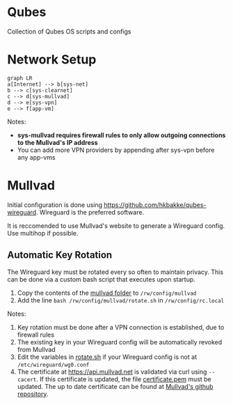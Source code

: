 # Qubes
Collection of Qubes OS scripts and configs

# Network Setup
```mermaid
graph LR
a[Internet] --> b[sys-net]
b --> c[sys-clearnet]
c --> d[sys-mullvad]
d --> e[sys-vpn]
e --> f[app-vm]
```

Notes:
- **sys-mullvad requires firewall rules to only allow outgoing connections to the Mullvad's IP address**
- You can add more VPN providers by appending after sys-vpn before any app-vms

# Mullvad

Initial configuration is done using https://github.com/hkbakke/qubes-wireguard. Wireguard is the preferred software. 

It is reccomended to use Mullvad's website to generate a Wireguard config. Use multihop if possible.

## Automatic Key Rotation

The Wireguard key must be rotated every so often to maintain privacy. This can be done via a custom bash script that executes upon startup.

1. Copy the contents of the [mullvad folder](./mullvad) to `/rw/config/mullvad`
2. Add the line `bash /rw/config/mullvad/rotate.sh` in `/rw/config/rc.local`

Notes:
1. Key rotation must be done after a VPN connection is established, due to firewall rules
2. The existing key in your Wireguard config will be automatically revoked from Mullvad 
3. Edit the variables in [rotate.sh](./mullvad/rotate.sh) if your Wireguard config is not at `/etc/wireguard/wg0.conf`
4. The certificate at https://api.mullvad.net is validated via curl using `--cacert`. If this certificate is updated, the file [certificate.pem](./mullvad/certificate.pem) must be updated. The up to date certificate can be found at [Mullvad's github repository](https://github.com/mullvad/mullvadvpn-app/blob/master/mullvad-api/le_root_cert.pem).